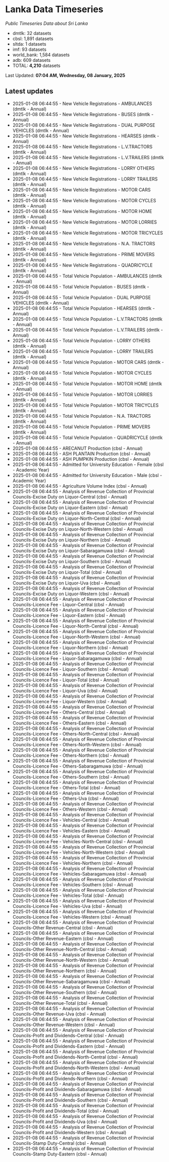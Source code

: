 # Lanka Data Timeseries
*Public Timeseries Data about Sri Lanka*

* dmtlk: 32 datasets
* cbsl: 1,891 datasets
* sltda: 1 datasets
* imf: 93 datasets
* world_bank: 1,584 datasets
* adb: 609 datasets
* TOTAL: **4,210** datasets

Last Updated: **07:04 AM, Wednesday, 08 January, 2025**

## Latest updates

* 2025-01-08 06:44:55 - New Vehicle Registrations - AMBULANCES (dmtlk - Annual)
* 2025-01-08 06:44:55 - New Vehicle Registrations - BUSES (dmtlk - Annual)
* 2025-01-08 06:44:55 - New Vehicle Registrations - DUAL PURPOSE VEHICLES (dmtlk - Annual)
* 2025-01-08 06:44:55 - New Vehicle Registrations - HEARSES (dmtlk - Annual)
* 2025-01-08 06:44:55 - New Vehicle Registrations - L.V.TRACTORS (dmtlk - Annual)
* 2025-01-08 06:44:55 - New Vehicle Registrations - L.V.TRAILERS (dmtlk - Annual)
* 2025-01-08 06:44:55 - New Vehicle Registrations - LORRY OTHERS (dmtlk - Annual)
* 2025-01-08 06:44:55 - New Vehicle Registrations - LORRY TRAILERS (dmtlk - Annual)
* 2025-01-08 06:44:55 - New Vehicle Registrations - MOTOR CARS (dmtlk - Annual)
* 2025-01-08 06:44:55 - New Vehicle Registrations - MOTOR CYCLES (dmtlk - Annual)
* 2025-01-08 06:44:55 - New Vehicle Registrations - MOTOR HOME (dmtlk - Annual)
* 2025-01-08 06:44:55 - New Vehicle Registrations - MOTOR LORRIES (dmtlk - Annual)
* 2025-01-08 06:44:55 - New Vehicle Registrations - MOTOR TRICYCLES (dmtlk - Annual)
* 2025-01-08 06:44:55 - New Vehicle Registrations - N.A. TRACTORS (dmtlk - Annual)
* 2025-01-08 06:44:55 - New Vehicle Registrations - PRIME MOVERS (dmtlk - Annual)
* 2025-01-08 06:44:55 - New Vehicle Registrations - QUADRICYCLE (dmtlk - Annual)
* 2025-01-08 06:44:55 - Total Vehicle Population - AMBULANCES (dmtlk - Annual)
* 2025-01-08 06:44:55 - Total Vehicle Population - BUSES (dmtlk - Annual)
* 2025-01-08 06:44:55 - Total Vehicle Population - DUAL PURPOSE VEHICLES (dmtlk - Annual)
* 2025-01-08 06:44:55 - Total Vehicle Population - HEARSES (dmtlk - Annual)
* 2025-01-08 06:44:55 - Total Vehicle Population - L.V.TRACTORS (dmtlk - Annual)
* 2025-01-08 06:44:55 - Total Vehicle Population - L.V.TRAILERS (dmtlk - Annual)
* 2025-01-08 06:44:55 - Total Vehicle Population - LORRY OTHERS (dmtlk - Annual)
* 2025-01-08 06:44:55 - Total Vehicle Population - LORRY TRAILERS (dmtlk - Annual)
* 2025-01-08 06:44:55 - Total Vehicle Population - MOTOR CARS (dmtlk - Annual)
* 2025-01-08 06:44:55 - Total Vehicle Population - MOTOR CYCLES (dmtlk - Annual)
* 2025-01-08 06:44:55 - Total Vehicle Population - MOTOR HOME (dmtlk - Annual)
* 2025-01-08 06:44:55 - Total Vehicle Population - MOTOR LORRIES (dmtlk - Annual)
* 2025-01-08 06:44:55 - Total Vehicle Population - MOTOR TRICYCLES (dmtlk - Annual)
* 2025-01-08 06:44:55 - Total Vehicle Population - N.A. TRACTORS (dmtlk - Annual)
* 2025-01-08 06:44:55 - Total Vehicle Population - PRIME MOVERS (dmtlk - Annual)
* 2025-01-08 06:44:55 - Total Vehicle Population - QUADRICYCLE (dmtlk - Annual)
* 2025-01-08 06:44:55 - ARECANUT Production (cbsl - Annual)
* 2025-01-08 06:44:55 - ASH PLANTAIN Production (cbsl - Annual)
* 2025-01-08 06:44:55 - ASH PUMPKIN Production (cbsl - Annual)
* 2025-01-08 06:44:55 - Admitted for University Education - Female (cbsl - Academic Year)
* 2025-01-08 06:44:55 - Admitted for University Education - Male (cbsl - Academic Year)
* 2025-01-08 06:44:55 - Agriculture Volume Index (cbsl - Annual)
* 2025-01-08 06:44:55 - Analysis of Revenue Collection of Provincial Councils-Excise Duty on Liquor-Central (cbsl - Annual)
* 2025-01-08 06:44:55 - Analysis of Revenue Collection of Provincial Councils-Excise Duty on Liquor-Eastern (cbsl - Annual)
* 2025-01-08 06:44:55 - Analysis of Revenue Collection of Provincial Councils-Excise Duty on Liquor-North-Central (cbsl - Annual)
* 2025-01-08 06:44:55 - Analysis of Revenue Collection of Provincial Councils-Excise Duty on Liquor-North-Western (cbsl - Annual)
* 2025-01-08 06:44:55 - Analysis of Revenue Collection of Provincial Councils-Excise Duty on Liquor-Northern (cbsl - Annual)
* 2025-01-08 06:44:55 - Analysis of Revenue Collection of Provincial Councils-Excise Duty on Liquor-Sabaragamuwa (cbsl - Annual)
* 2025-01-08 06:44:55 - Analysis of Revenue Collection of Provincial Councils-Excise Duty on Liquor-Southern (cbsl - Annual)
* 2025-01-08 06:44:55 - Analysis of Revenue Collection of Provincial Councils-Excise Duty on Liquor-Total (cbsl - Annual)
* 2025-01-08 06:44:55 - Analysis of Revenue Collection of Provincial Councils-Excise Duty on Liquor-Uva (cbsl - Annual)
* 2025-01-08 06:44:55 - Analysis of Revenue Collection of Provincial Councils-Excise Duty on Liquor-Western (cbsl - Annual)
* 2025-01-08 06:44:55 - Analysis of Revenue Collection of Provincial Councils-Licence Fee - Liquor-Central (cbsl - Annual)
* 2025-01-08 06:44:55 - Analysis of Revenue Collection of Provincial Councils-Licence Fee - Liquor-Eastern (cbsl - Annual)
* 2025-01-08 06:44:55 - Analysis of Revenue Collection of Provincial Councils-Licence Fee - Liquor-North-Central (cbsl - Annual)
* 2025-01-08 06:44:55 - Analysis of Revenue Collection of Provincial Councils-Licence Fee - Liquor-North-Western (cbsl - Annual)
* 2025-01-08 06:44:55 - Analysis of Revenue Collection of Provincial Councils-Licence Fee - Liquor-Northern (cbsl - Annual)
* 2025-01-08 06:44:55 - Analysis of Revenue Collection of Provincial Councils-Licence Fee - Liquor-Sabaragamuwa (cbsl - Annual)
* 2025-01-08 06:44:55 - Analysis of Revenue Collection of Provincial Councils-Licence Fee - Liquor-Southern (cbsl - Annual)
* 2025-01-08 06:44:55 - Analysis of Revenue Collection of Provincial Councils-Licence Fee - Liquor-Total (cbsl - Annual)
* 2025-01-08 06:44:55 - Analysis of Revenue Collection of Provincial Councils-Licence Fee - Liquor-Uva (cbsl - Annual)
* 2025-01-08 06:44:55 - Analysis of Revenue Collection of Provincial Councils-Licence Fee - Liquor-Western (cbsl - Annual)
* 2025-01-08 06:44:55 - Analysis of Revenue Collection of Provincial Councils-Licence Fee - Others-Central (cbsl - Annual)
* 2025-01-08 06:44:55 - Analysis of Revenue Collection of Provincial Councils-Licence Fee - Others-Eastern (cbsl - Annual)
* 2025-01-08 06:44:55 - Analysis of Revenue Collection of Provincial Councils-Licence Fee - Others-North-Central (cbsl - Annual)
* 2025-01-08 06:44:55 - Analysis of Revenue Collection of Provincial Councils-Licence Fee - Others-North-Western (cbsl - Annual)
* 2025-01-08 06:44:55 - Analysis of Revenue Collection of Provincial Councils-Licence Fee - Others-Northern (cbsl - Annual)
* 2025-01-08 06:44:55 - Analysis of Revenue Collection of Provincial Councils-Licence Fee - Others-Sabaragamuwa (cbsl - Annual)
* 2025-01-08 06:44:55 - Analysis of Revenue Collection of Provincial Councils-Licence Fee - Others-Southern (cbsl - Annual)
* 2025-01-08 06:44:55 - Analysis of Revenue Collection of Provincial Councils-Licence Fee - Others-Total (cbsl - Annual)
* 2025-01-08 06:44:55 - Analysis of Revenue Collection of Provincial Councils-Licence Fee - Others-Uva (cbsl - Annual)
* 2025-01-08 06:44:55 - Analysis of Revenue Collection of Provincial Councils-Licence Fee - Others-Western (cbsl - Annual)
* 2025-01-08 06:44:55 - Analysis of Revenue Collection of Provincial Councils-Licence Fee - Vehicles-Central (cbsl - Annual)
* 2025-01-08 06:44:55 - Analysis of Revenue Collection of Provincial Councils-Licence Fee - Vehicles-Eastern (cbsl - Annual)
* 2025-01-08 06:44:55 - Analysis of Revenue Collection of Provincial Councils-Licence Fee - Vehicles-North-Central (cbsl - Annual)
* 2025-01-08 06:44:55 - Analysis of Revenue Collection of Provincial Councils-Licence Fee - Vehicles-North-Western (cbsl - Annual)
* 2025-01-08 06:44:55 - Analysis of Revenue Collection of Provincial Councils-Licence Fee - Vehicles-Northern (cbsl - Annual)
* 2025-01-08 06:44:55 - Analysis of Revenue Collection of Provincial Councils-Licence Fee - Vehicles-Sabaragamuwa (cbsl - Annual)
* 2025-01-08 06:44:55 - Analysis of Revenue Collection of Provincial Councils-Licence Fee - Vehicles-Southern (cbsl - Annual)
* 2025-01-08 06:44:55 - Analysis of Revenue Collection of Provincial Councils-Licence Fee - Vehicles-Total (cbsl - Annual)
* 2025-01-08 06:44:55 - Analysis of Revenue Collection of Provincial Councils-Licence Fee - Vehicles-Uva (cbsl - Annual)
* 2025-01-08 06:44:55 - Analysis of Revenue Collection of Provincial Councils-Licence Fee - Vehicles-Western (cbsl - Annual)
* 2025-01-08 06:44:55 - Analysis of Revenue Collection of Provincial Councils-Other Revenue-Central (cbsl - Annual)
* 2025-01-08 06:44:55 - Analysis of Revenue Collection of Provincial Councils-Other Revenue-Eastern (cbsl - Annual)
* 2025-01-08 06:44:55 - Analysis of Revenue Collection of Provincial Councils-Other Revenue-North-Central (cbsl - Annual)
* 2025-01-08 06:44:55 - Analysis of Revenue Collection of Provincial Councils-Other Revenue-North-Western (cbsl - Annual)
* 2025-01-08 06:44:55 - Analysis of Revenue Collection of Provincial Councils-Other Revenue-Northern (cbsl - Annual)
* 2025-01-08 06:44:55 - Analysis of Revenue Collection of Provincial Councils-Other Revenue-Sabaragamuwa (cbsl - Annual)
* 2025-01-08 06:44:55 - Analysis of Revenue Collection of Provincial Councils-Other Revenue-Southern (cbsl - Annual)
* 2025-01-08 06:44:55 - Analysis of Revenue Collection of Provincial Councils-Other Revenue-Total (cbsl - Annual)
* 2025-01-08 06:44:55 - Analysis of Revenue Collection of Provincial Councils-Other Revenue-Uva (cbsl - Annual)
* 2025-01-08 06:44:55 - Analysis of Revenue Collection of Provincial Councils-Other Revenue-Western (cbsl - Annual)
* 2025-01-08 06:44:55 - Analysis of Revenue Collection of Provincial Councils-Profit and Dividends-Central (cbsl - Annual)
* 2025-01-08 06:44:55 - Analysis of Revenue Collection of Provincial Councils-Profit and Dividends-Eastern (cbsl - Annual)
* 2025-01-08 06:44:55 - Analysis of Revenue Collection of Provincial Councils-Profit and Dividends-North-Central (cbsl - Annual)
* 2025-01-08 06:44:55 - Analysis of Revenue Collection of Provincial Councils-Profit and Dividends-North-Western (cbsl - Annual)
* 2025-01-08 06:44:55 - Analysis of Revenue Collection of Provincial Councils-Profit and Dividends-Northern (cbsl - Annual)
* 2025-01-08 06:44:55 - Analysis of Revenue Collection of Provincial Councils-Profit and Dividends-Sabaragamuwa (cbsl - Annual)
* 2025-01-08 06:44:55 - Analysis of Revenue Collection of Provincial Councils-Profit and Dividends-Southern (cbsl - Annual)
* 2025-01-08 06:44:55 - Analysis of Revenue Collection of Provincial Councils-Profit and Dividends-Total (cbsl - Annual)
* 2025-01-08 06:44:55 - Analysis of Revenue Collection of Provincial Councils-Profit and Dividends-Uva (cbsl - Annual)
* 2025-01-08 06:44:55 - Analysis of Revenue Collection of Provincial Councils-Profit and Dividends-Western (cbsl - Annual)
* 2025-01-08 06:44:55 - Analysis of Revenue Collection of Provincial Councils-Stamp Duty-Central (cbsl - Annual)
* 2025-01-08 06:44:55 - Analysis of Revenue Collection of Provincial Councils-Stamp Duty-Eastern (cbsl - Annual)